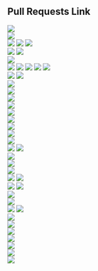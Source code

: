 ## Pull Requests Link
<div><a href="https://github.com/daeryun/center_mng/compare/main...develop" target="_blank"><img src="https://img.shields.io/badge/관리자-red"/></a></div>
<div><a href="https://github.com/daeryun/daeryun-homepage/compare/main...develop" target="_blank"><img src="https://img.shields.io/badge/대표-blue"/></a></div>

<div>
  <a href="https://github.com/daeryun/group-detective-2024/compare/main...develop" target="_blank"><img src="https://img.shields.io/badge/2024 형사-9cf"/></a>
  <a href="https://github.com/daeryun/center_detective/compare/main...develop" target="_blank"><img src="https://img.shields.io/badge/형사-9cf"/></a>
  <a href="https://github.com/daeryun/center_election/compare/main...develop" target="_blank"><img src="https://img.shields.io/badge/선거대응-9cf"/></a>
</div>

<div>
  <a href="https://github.com/daeryun/group-assault-2024/compare/main...develop" target="_blank"><img src="https://img.shields.io/badge/2024 성범죄-ff69b4"/></a>
  <a href="https://github.com/daeryun/center_assault/compare/main...develop" target="_blank"><img src="https://img.shields.io/badge/성범죄-ff69b4"/></a>
</div>
<div><a href="https://github.com/daeryun/center_school/compare/main...develop" target="_blank"><img src="https://img.shields.io/badge/학교-brightgreen"/></a></div>

<div>
  <a href="https://github.com/daeryun/group-comp-2024/compare/main...develop" target="_blank"><img src="https://img.shields.io/badge/2024 기업법무-yellow"/></a>
  <a href="https://github.com/daeryun/center-comp-asset-2024/compare/main...develop" target="_blank"><img src="https://img.shields.io/badge/자산운용-yellow"/></a>
  <a href="https://github.com/daeryun/center-comp-personnel-2024/compare/main...develop" target="_blank"><img src="https://img.shields.io/badge/인사노무-yellow"/></a>
  <a href="https://github.com/daeryun/center-comp-regener-2024/compare/main...develop" target="_blank"><img src="https://img.shields.io/badge/기업회파-yellow"/></a>
  <a href="https://github.com/daeryun/center_comp/compare/main...develop" target="_blank"><img src="https://img.shields.io/badge/(구)기업-yellow"/></a>
</div>

<div>
  <a href="https://github.com/daeryun/group-divorce-2024/compare/main...develop" target="_blank"><img src="https://img.shields.io/badge/2024 이혼-red"/></a>
  <a href="https://github.com/daeryun/center_divorce/compare/main...develop" target="_blank"><img src="https://img.shields.io/badge/(구)이혼-red"/></a>
</div>
<div><a href="https://github.com/daeryun/center_inherit/compare/main...develop" target="_blank"><img src="https://img.shields.io/badge/상속-orange"/></a></div>
<div><a href="https://github.com/daeryun/center_estate/compare/main...develop" target="_blank"><img src="https://img.shields.io/badge/부동산-yellowgreen"/></a></div>
<div><a href="https://github.com/daeryun/center_compensation/compare/main...develop" target="_blank"><img src="https://img.shields.io/badge/민사-green"/></a></div>
<div><a href="https://github.com/daeryun/center_administration/compare/main...develop" target="_blank"><img src="https://img.shields.io/badge/행정-blueviolet"/></a></div>
<div><a href="https://github.com/daeryun/center_regener/compare/main...develop" target="_blank"><img src="https://img.shields.io/badge/회생파산-blue"/></a></div>
<div><a href="https://github.com/daeryun/center_labor/compare/main...develop" target="_blank"><img src="https://img.shields.io/badge/노동산재-ed0086"/></a></div>
<div><a href="https://github.com/daeryun/center_discovery/compare/main...develop" target="_blank"><img src="https://img.shields.io/badge/증거조사-5c221f"/></a></div>

<div><a href="https://github.com/daeryun/center_tax/compare/main...develop" target="_blank"><img src="https://img.shields.io/badge/조세-black"/></a></div>
<div><a href="https://github.com/daeryun/group-accounting-2024/compare/main...develop" target="_blank"><img src="https://img.shields.io/badge/2024 회계감리-685436"/></a></div>
<div>
  <a href="https://github.com/daeryun/group-drug-2024/compare/main...develop" target="_blank"><img src="https://img.shields.io/badge/2024 마약-fa8072"/></a>
  <a href="https://github.com/daeryun/center_drug/compare/main...develop" target="_blank"><img src="https://img.shields.io/badge/마약-fa8072"/></a>
</div>
<div><a href="https://github.com/daeryun/center_iprs/compare/main...develop" target="_blank"><img src="https://img.shields.io/badge/지재권-skyblue"/></a></div>
<div><a href="https://github.com/daeryun/center_finance/compare/main...develop" target="_blank"><img src="https://img.shields.io/badge/금융-magenta"/></a></div>
<div><a href="https://github.com/daeryun/center_military/compare/main...develop" target="_blank"><img src="https://img.shields.io/badge/군형사-556B2F"/></a></div>
<div>
  <a href="https://github.com/daeryun/group-medical-2024/compare/main...develop" target="_blank"><img src="https://img.shields.io/badge/2024 의료-white"/></a>
  <a href="https://github.com/daeryun/center_medical/compare/main...develop" target="_blank"><img src="https://img.shields.io/badge/의료-white"/></a>
</div>
<div>
  <a href="https://github.com/daeryun/group-traffic-2024/compare/main...develop" target="_blank"><img src="https://img.shields.io/badge/2024 음주교통사고-fae100"/></a>
  <a href="https://github.com/daeryun/center_traffic/compare/main...develop" target="_blank"><img src="https://img.shields.io/badge/음주교통사고-fae100"/></a>
</div>
<div><a href="https://github.com/daeryun/center_international/compare/main...develop" target="_blank"><img src="https://img.shields.io/badge/국제소송-FFD9FA"/></a></div>
<div><a href="https://github.com/daeryun/center_mergers/compare/main...develop" target="_blank"><img src="https://img.shields.io/badge/M&A-F2CB61"/></a></div>
<div>
  <a href="https://github.com/daeryun/group-consulting-2024/compare/main...develop" target="_blank"><img src="https://img.shields.io/badge/2024 상담-red"/></a>
  <a href="https://github.com/daeryun/center_consulting/compare/main...develop" target="_blank"><img src="https://img.shields.io/badge/상담-red"/></a>
</div>
<div><a href="https://github.com/daeryun/center_seoul/compare/main...develop" target="_blank"><img src="https://img.shields.io/badge/서울본부-133567"/></a></div>

<div><a href="https://github.com/daeryun/daeryun-career/compare/main...develop" target="_blank"><img src="https://img.shields.io/badge/채용-blue"/></a></div>

<div><a href="https://github.com/daeryun/daeryun-office/compare/master...dev" target="_blank" style="color:#FFF"><img src="https://img.shields.io/badge/전국사무소"/></a></div>
<div><a href="https://github.com/daeryun/daeryunlaw.co.kr/compare/main...develop" target="_blank"><img src="https://img.shields.io/badge/슈퍼로이어스-lightgrey"/></a></div>
<div><a href="https://github.com/daeryun/app_front/compare/main...develop" target="_blank"><img src="https://img.shields.io/badge/앱-BFFF00"/></a></div>
<div><a href="https://github.com/daeryun/lawfirm/compare/main...develop" target="_blank"><img src="https://img.shields.io/badge/이지스-F0F8FF"/></a></div>
<div><a href="https://github.com/daeryun/generative_ai/compare/main...develop" target="_blank" style="color:#FFF"><img src="https://img.shields.io/badge/AI 대륜-DC143C"/></a></div>


